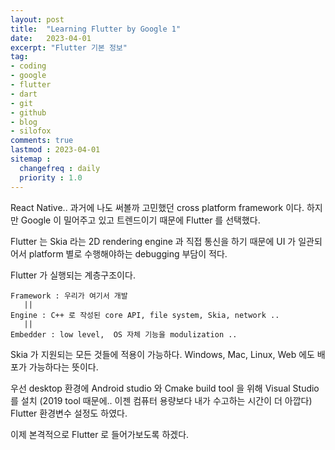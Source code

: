 ```yaml
---
layout: post
title:  "Learning Flutter by Google 1"
date:   2023-04-01
excerpt: "Flutter 기본 정보"
tag:
- coding
- google
- flutter
- dart
- git
- github
- blog
- silofox
comments: true
lastmod : 2023-04-01
sitemap : 
  changefreq : daily
  priority : 1.0
---
```


React Native.. 과거에 나도 써볼까 고민했던 cross platform framework 이다. 하지만 Google 이 밀어주고 있고 트렌드이기 때문에 Flutter 를 선택했다.<br>

Flutter 는 Skia 라는 2D rendering engine 과 직접 통신을 하기 때문에 UI 가 일관되어서 platform 별로 수행해야하는 debugging 부담이 적다.<br>

Flutter 가 실행되는 계층구조이다.
```
Framework : 우리가 여기서 개발
   ||
Engine : C++ 로 작성된 core API, file system, Skia, network ..
   ||
Embedder : low level,  OS 자체 기능을 modulization ..
```
Skia 가 지원되는 모든 것들에 적용이 가능하다. Windows, Mac, Linux, Web 에도 배포가 가능하다는 뜻이다.<br>

우선 desktop 환경에 Android studio 와 Cmake build tool 을 위해 Visual Studio 를 설치 (2019 tool 때문에.. 이젠 컴퓨터 용량보다 내가 수고하는 시간이 더 아깝다) Flutter 환경변수 설정도 하였다.<br>

이제 본격적으로 Flutter 로 들어가보도록 하겠다.